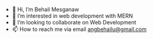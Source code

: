 - 👋 Hi, I’m Behail Mesganaw
- 👀 I’m interested in web development with MERN
- 💞️ I’m looking to collaborate on Web Development
- 📫 How to reach me via email angbehailu@gmail.com

<!---
behail/behail is a ✨ special ✨ repository because its `README.md` (this file) appears on your GitHub profile.
You can click the Preview link to take a look at your changes.
--->
